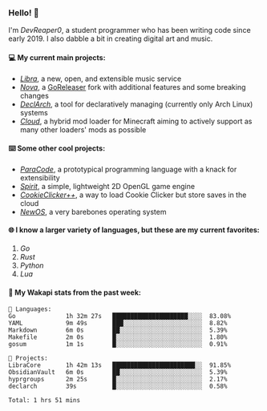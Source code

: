 ### Hello! 👋

I'm _DevReaper0_, a student programmer who has been writing code since early 2019. I also dabble a bit in creating digital art and music.

#### 💻 My current main projects:

-   _[Libra](https://github.com/LibraMusic)_, a new, open, and extensible music service
-   _[Nova](https://github.com/LibraMusic/Nova)_, a [GoReleaser](https://github.com/goreleaser/goreleaser) fork with additional features and some breaking changes
-   _[DeclArch](https://github.com/DevReaper0/declarch)_, a tool for declaratively managing (currently only Arch Linux) systems
-   _[Cloud](https://github.com/CloudLoaderMC/CloudLoader)_, a hybrid mod loader for Minecraft aiming to actively support as many other loaders' mods as possible

#### ⌨️ Some other cool projects:

-   _[ParaCode](https://github.com/ParaCodeLang/ParaCode)_, a prototypical programming language with a knack for extensibility
-   _[Spirit](https://gitlab.com/DevReaper0/SpiritEngine)_, a simple, lightweight 2D OpenGL game engine
-   _[CookieClicker++](https://github.com/DevReaper0/CookieClickerPlusPlus)_, a way to load Cookie Clicker but store saves in the cloud
-   _[NewOS](https://github.com/DevReaper0/NewOS)_, a very barebones operating system

#### 🌐 I know a larger variety of languages, but these are my current favorites:

1. _Go_
2. _Rust_
3. _Python_
4. _Lua_

#### 📡 My Wakapi stats from the past week:

```text
💾 Languages:
Go              1h 32m 27s   █████████████████████░░░░  83.08%
YAML            9m 49s       ███░░░░░░░░░░░░░░░░░░░░░░  8.82%
Markdown        6m 0s        ██░░░░░░░░░░░░░░░░░░░░░░░  5.39%
Makefile        2m 0s        █░░░░░░░░░░░░░░░░░░░░░░░░  1.80%
gosum           1m 1s        █░░░░░░░░░░░░░░░░░░░░░░░░  0.91%

💼 Projects:
LibraCore       1h 42m 13s   ███████████████████████░░  91.85%
ObsidianVault   6m 0s        ██░░░░░░░░░░░░░░░░░░░░░░░  5.39%
hyprgroups      2m 25s       █░░░░░░░░░░░░░░░░░░░░░░░░  2.17%
declarch        39s          █░░░░░░░░░░░░░░░░░░░░░░░░  0.58%

Total: 1 hrs 51 mins
```
